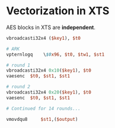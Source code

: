 # Vectorization in XTS

AES blocks in XTS are **independent**.

```perl
vbroadcasti32x4 ($key1), $t0

# ARK
vpternlogq    \$0x96, $t0, $tw1, $st1

# round 1
vbroadcasti32x4 0x10($key1), $t0
vaesenc  $t0, $st1, $st1

# round 2
vbroadcasti32x4 0x20($key1), $t0
vaesenc  $t0, $st1, $st1

# Continued for 14 rounds...

vmovdqu8 	 $st1,($output)
```
